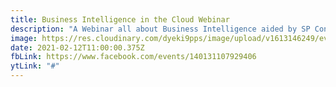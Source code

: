 ```yaml
---
title: Business Intelligence in the Cloud Webinar
description: "A Webinar all about Business Intelligence aided by SP Consulting GmbH (Germany) and a talk about career oportunities in Germany and abroad! An event in the context of our 'IEEEIHUThess goes online!' initiative, co-organized by the IEEE Student Branch of IHU Thessaloniki, along with the Communications, Cybersecurity and Internet of Things (CCIoT) Research Group and the IEEE Greece Section Communications Chapter."
image: https://res.cloudinary.com/dyeki9pps/image/upload/v1613146249/events/bi-business-intelligence-ts-100646689-large_tgyi2z.jpg
date: 2021-02-12T11:00:00.375Z
fbLink: https://www.facebook.com/events/140131107929406
ytLink: "#"
---
```

